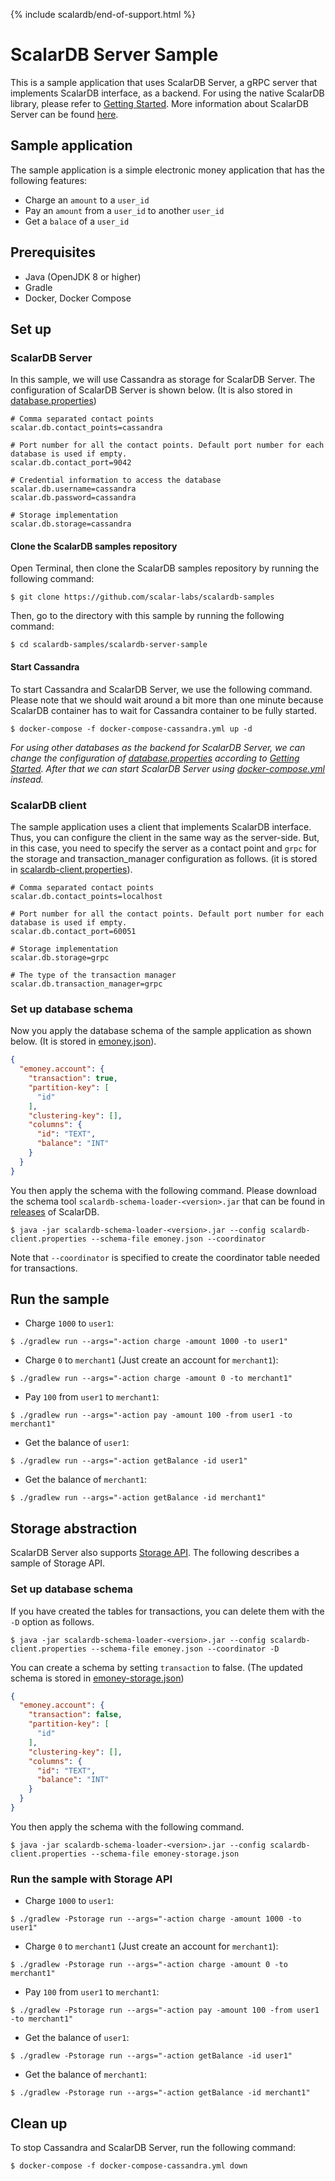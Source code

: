 {% include scalardb/end-of-support.html %}

# ScalarDB Server Sample
This is a sample application that uses ScalarDB Server, a gRPC server that implements ScalarDB interface, as a backend.
For using the native ScalarDB library, please refer to [Getting Started](https://github.com/scalar-labs/scalardb/blob/master/docs/getting-started-with-scalardb.md).
More information about ScalarDB Server can be found [here](https://github.com/scalar-labs/scalardb/tree/master/docs/scalardb-server.md).

## Sample application
The sample application is a simple electronic money application that has the following features:
- Charge an `amount` to a `user_id`
- Pay an `amount` from a `user_id` to another `user_id`
- Get a `balace` of a `user_id`

## Prerequisites
- Java (OpenJDK 8 or higher)
- Gradle
- Docker, Docker Compose

## Set up
### ScalarDB Server
In this sample, we will use Cassandra as storage for ScalarDB Server.
The configuration of ScalarDB Server is shown below. (It is also stored in [database.properties](./database.properties))
```properties
# Comma separated contact points
scalar.db.contact_points=cassandra

# Port number for all the contact points. Default port number for each database is used if empty.
scalar.db.contact_port=9042

# Credential information to access the database
scalar.db.username=cassandra
scalar.db.password=cassandra

# Storage implementation
scalar.db.storage=cassandra
```

#### Clone the ScalarDB samples repository

Open Terminal, then clone the ScalarDB samples repository by running the following command:

```shell
$ git clone https://github.com/scalar-labs/scalardb-samples
```

Then, go to the directory with this sample by running the following command:

```shell
$ cd scalardb-samples/scalardb-server-sample
```

#### Start Cassandra

To start Cassandra and ScalarDB Server, we use the following command.
Please note that we should wait around a bit more than one minute because ScalarDB container has to wait for Cassandra container to be fully started.
```shell
$ docker-compose -f docker-compose-cassandra.yml up -d
```
*For using other databases as the backend for ScalarDB Server, we can change the configuration of [database.properties](database.properties) according to [Getting Started](https://github.com/scalar-labs/scalardb/blob/master/docs/getting-started-with-scalardb.md). After that we can start ScalarDB Server using [docker-compose.yml](docker-compose.yml) instead.*

### ScalarDB client
The sample application uses a client that implements ScalarDB interface.
Thus, you can configure the client in the same way as the server-side.
But, in this case, you need to specify the server as a contact point and `grpc` for the storage and transaction_manager configuration as follows. (it is stored in [scalardb-client.properties](scalardb-client.properties)).
```properties
# Comma separated contact points
scalar.db.contact_points=localhost

# Port number for all the contact points. Default port number for each database is used if empty.
scalar.db.contact_port=60051

# Storage implementation
scalar.db.storage=grpc

# The type of the transaction manager
scalar.db.transaction_manager=grpc
```

### Set up database schema
Now you apply the database schema of the sample application as shown below. (It is stored in [emoney.json](emoney.json)).
```json
{
  "emoney.account": {
    "transaction": true,
    "partition-key": [
      "id"
    ],
    "clustering-key": [],
    "columns": {
      "id": "TEXT",
      "balance": "INT"
    }
  }
}
```

You then apply the schema with the following command.
Please download the schema tool `scalardb-schema-loader-<version>.jar` that can be found in [releases](https://github.com/scalar-labs/scalardb/releases) of ScalarDB.
```shell
$ java -jar scalardb-schema-loader-<version>.jar --config scalardb-client.properties --schema-file emoney.json --coordinator
```

Note that `--coordinator` is specified to create the coordinator table needed for transactions.

## Run the sample
- Charge `1000` to `user1`:
```shell
$ ./gradlew run --args="-action charge -amount 1000 -to user1"
```

- Charge `0` to `merchant1` (Just create an account for `merchant1`):
```shell
$ ./gradlew run --args="-action charge -amount 0 -to merchant1"
```

- Pay `100` from `user1` to `merchant1`:
```shell
$ ./gradlew run --args="-action pay -amount 100 -from user1 -to merchant1"
```

- Get the balance of `user1`:
```shell
$ ./gradlew run --args="-action getBalance -id user1"
```

- Get the balance of `merchant1`:
```shell
$ ./gradlew run --args="-action getBalance -id merchant1"
```

## Storage abstraction
ScalarDB Server also supports [Storage API](https://github.com/scalar-labs/scalardb/blob/master/docs/storage-abstraction.md).
The following describes a sample of Storage API.

### Set up database schema
If you have created the tables for transactions, you can delete them with the `-D` option as follows.
```shell
$ java -jar scalardb-schema-loader-<version>.jar --config scalardb-client.properties --schema-file emoney.json --coordinator -D
```

You can create a schema by setting `transaction` to false. (The updated schema is stored in [emoney-storage.json](emoney-storage.json))
```json
{
  "emoney.account": {
    "transaction": false,
    "partition-key": [
      "id"
    ],
    "clustering-key": [],
    "columns": {
      "id": "TEXT",
      "balance": "INT"
    }
  }
}
```

You then apply the schema with the following command.
```shell
$ java -jar scalardb-schema-loader-<version>.jar --config scalardb-client.properties --schema-file emoney-storage.json
```

### Run the sample with Storage API
- Charge `1000` to `user1`:
```shell
$ ./gradlew -Pstorage run --args="-action charge -amount 1000 -to user1"
```

- Charge `0` to `merchant1` (Just create an account for `merchant1`):
```shell
$ ./gradlew -Pstorage run --args="-action charge -amount 0 -to merchant1"
```

- Pay `100` from `user1` to `merchant1`:
```shell
$ ./gradlew -Pstorage run --args="-action pay -amount 100 -from user1 -to merchant1"
```

- Get the balance of `user1`:
```shell
$ ./gradlew -Pstorage run --args="-action getBalance -id user1"
```

- Get the balance of `merchant1`:
```shell
$ ./gradlew -Pstorage run --args="-action getBalance -id merchant1"
```

## Clean up
To stop Cassandra and ScalarDB Server, run the following command:
```shell
$ docker-compose -f docker-compose-cassandra.yml down
```